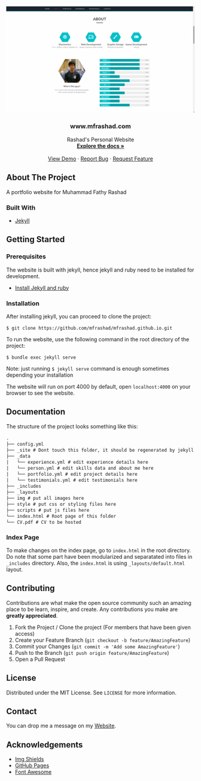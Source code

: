 <br />
<p align="center">
  <a href="https://mfrashad.com">
    <img src="/img/og-image.png" alt="Logo" width="600">
  </a>

  <h3 align="center">www.mfrashad.com</h3>

  <p align="center">
    Rashad's Personal Website
    <br />
    <a href="https://github.com/mfrashad/mfrashad.github.io"><strong>Explore the docs »</strong></a>
    <br />
    <br />
    <a href="https://dscutp.com/">View Demo</a>
    ·
    <a href="https://github.com/mfrashad/mfrashad.github.io/issues">Report Bug</a>
    ·
    <a href="https://github.com/mfrashad/mfrashad.github.io/issues">Request Feature</a>
  </p>
</p>


<!-- ABOUT THE PROJECT -->
## About The Project

A portfolio website for Muhammad Fathy Rashad

### Built With

* [Jekyll](https://jekyllrb.com/)



<!-- GETTING STARTED -->
## Getting Started

### Prerequisites

The website is built with jekyll, hence jekyll and ruby need to be installed for development.
- [Install Jekyll and ruby](https://jekyllrb.com/docs/installation/)



### Installation

After installing jekyll, you can proceed to clone the project:
```
$ git clone https://github.com/mfrashad/mfrashad.github.io.git
```

To run the website, use the following command in the root directory of the project:
```
$ bundle exec jekyll serve
```
Note: just running `$ jekyll serve`  command is enough sometimes depending your installation

The website will run on port 4000 by default, open `localhost:4000` on your browser to see the website.



<!-- USAGE EXAMPLES -->
## Documentation

The structure of the project looks something like this:
```
.
├── config.yml
├── _site # Dont touch this folder, it should be regenerated by jekyll
├── _data
|   └── experience.yml # edit experience details here
|   └── person.yml # edit skills data and about me here
|   └── portfolio.yml # edit project details here
|   └── testimonials.yml # edit testimonials here
├── _includes
├── _layouts
├── img # put all images here
├── style # put css or styling files here
├── scripts # put js files here
└── index.html # Root page of this folder
└── CV.pdf # CV to be hosted
```

### Index Page
To make changes on the index page, go to `index.html` in the root directory. Do note that some part have been modularized and separatated into files in `_includes` directory. Also, the `index.html` is using `_layouts/default.html` layout.

<!-- CONTRIBUTING -->
## Contributing

Contributions are what make the open source community such an amazing place to be learn, inspire, and create. Any contributions you make are **greatly appreciated**.

1. Fork the Project / Clone the project (For members that have been given access)
2. Create your Feature Branch (`git checkout -b feature/AmazingFeature`)
3. Commit your Changes (`git commit -m 'Add some AmazingFeature'`)
4. Push to the Branch (`git push origin feature/AmazingFeature`)
5. Open a Pull Request



<!-- LICENSE -->
## License

Distributed under the MIT License. See `LICENSE` for more information.



<!-- CONTACT -->
## Contact

You can drop me a message on my [Website](https://www.mfrashad.com/).




<!-- ACKNOWLEDGEMENTS -->
## Acknowledgements
* [Img Shields](https://shields.io)
* [GitHub Pages](https://pages.github.com)
* [Font Awesome](https://fontawesome.com)